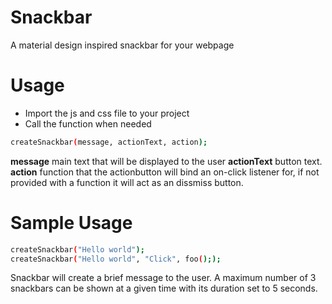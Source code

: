 # Snackbar
A material design inspired snackbar for your webpage 
# Usage

  - Import the js and css file to your project
  - Call the function when needed
  ```sh
createSnackbar(message, actionText, action);
```
**message** main text that will be displayed to the user
**actionText** button text.
**action** function that the actionbutton will bind an on-click listener for, if not provided with a function it will act as an dissmiss button.

# Sample Usage
  ```sh
createSnackbar("Hello world");
createSnackbar("Hello world", "Click", foo(););
```
Snackbar will create a brief message to the user. 
A maximum number of 3 snackbars can be shown at a given time with its duration set to 5 seconds.
